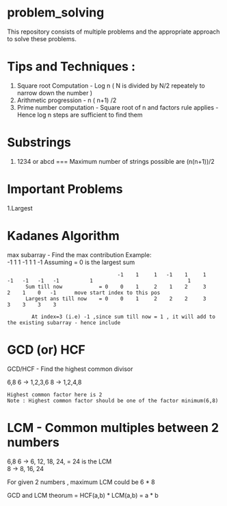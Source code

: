 # problem_solving

This repository consists of multiple problems and the appropriate approach to solve these problems.

Tips and Techniques : 
=====================

1. Square root Computation - Log n ( N is divided by N/2 repeately to narrow down the number )
2. Arithmetic progression - n ( n+1) /2
3. Prime number computation - Square root of n and factors rule applies - Hence log n steps are sufficient to find them

Substrings
==========
1. 1234 or abcd === Maximum number of strings possible are (n(n+1))/2

Important Problems
==================
1.Largest 


Kadanes Algorithm
==================
max subarray - Find the max contribution 
Example:   
            -1    1   1    -1   1   1   -1
 Assuming = 0 is the largest sum 
 
                                        -1    1     1   -1    1     1    -1   -1   -1   -1          1                               1
          Sum till now            = 0    0    1     2    1    2     3     2    1    0   -1      move start index to this pos     
          Largest ans till now    = 0    0    1     2    2    2     3     3    3    3    3 
            
            At index=3 (i.e) -1 ,since sum till now = 1 , it will add to the existing subarray - hence include


GCD (or) HCF
====================
GCD/HCF - Find the highest common divisor 

6,8         6  ->       1,2,3,6
            8  ->       1,2,4,8
    
    Highest common factor here is 2
    Note : Highest common factor should be one of the factor minimum(6,8)
    
       
LCM  - Common multiples between 2 numbers       
====
6,8    6  ->  6, 12, 18, 24,      = 24 is the LCM     
       8  ->  8, 16, 24      
       
For given 2 numbers , maximum LCM could be 6 * 8

GCD and LCM theorum =  HCF(a,b) * LCM(a,b) = a * b







            


